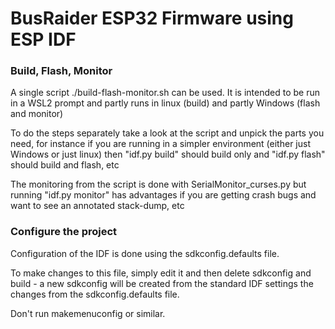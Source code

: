 # BusRaider ESP32 Firmware using ESP IDF

### Build, Flash, Monitor

A single script ./build-flash-monitor.sh can be used. It is intended to be run in a WSL2 prompt and partly runs in linux (build) and partly Windows (flash and monitor)

To do the steps separately take a look at the script and unpick the parts you need, for instance if you are running in a simpler environment (either just Windows or just linux) then "idf.py build" should build only and "idf.py flash" should build and flash, etc

The monitoring from the script is done with SerialMonitor_curses.py but running "idf.py monitor" has advantages if you are getting crash bugs and want to see an annotated stack-dump, etc

### Configure the project

Configuration of the IDF is done using the sdkconfig.defaults file.

To make changes to this file, simply edit it and then delete sdkconfig and build - a new sdkconfig will be created from the standard IDF settings the changes from the sdkconfig.defaults file.

Don't run makemenuconfig or similar.
